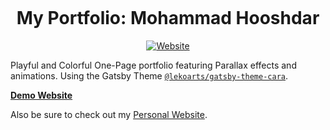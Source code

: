 <p align="center">
  <a href="https://mhooshdar.dev?utm_source=github">
    <img alt="" src="https://img.lekoarts.de/gatsby/gatsby-site-illustration.png" />
  </a>
</p>
<h1 align="center">
  My Portfolio: Mohammad Hooshdar
</h1>

<p align="center">
  <a href="https://mhooshdar.dev?utm_source=github">
    <img alt="Website" src="https://img.shields.io/badge/-website-blue">
  </a>
  <!-- <a href="https://twitter.com/intent/follow?screen_name=lekoarts_de">
    <img src="https://img.shields.io/twitter/follow/lekoarts_de.svg?label=Follow%20@lekoarts_de" alt="Follow @lekoarts_de" />
  </a> -->
</p>

Playful and Colorful One-Page portfolio featuring Parallax effects and animations. Using the Gatsby Theme [`@lekoarts/gatsby-theme-cara`](https://github.com/LekoArts/gatsby-themes/tree/main/themes/gatsby-theme-cara).

[**Demo Website**](https://mhooshdar.dev?utm_source=github)

Also be sure to check out my [Personal Website](https://mhooshdar.dev?utm_source=github).
